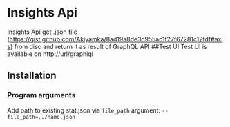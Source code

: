 # Insights Api
Insights Api get .json file (https://gist.github.com/Akiyamka/8ad19a8de3c955ac1f27f67281c12fdf#axis) from disc and return it as result of GraphQL API
##Test UI
Test UI is available on http://url/graphiql
## Installation
### Program arguments
Add path to existing stat.json via `file_path` argument: `--file_path=../name.json`